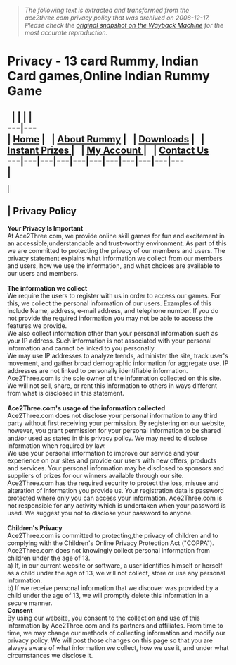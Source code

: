 > *The following text is extracted and transformed from the ace2three.com privacy policy that was archived on 2008-12-17. Please check the [original snapshot on the Wayback Machine](https://web.archive.org/web/20081217174412id_/http%3A//www.ace2three.com/privacy.html) for the most accurate reproduction.*

# Privacy - 13 card Rummy, Indian Card games,Online Indian Rummy Game

  |  |  |  |   
---|---  
| [Home](https://web.archive.org/web/20081217174412id_/http%3A//www.ace2three.com/index.html) |   | [About Rummy](https://web.archive.org/web/20081217174412id_/http%3A//www.ace2three.com/aboutgame.html) |   | [Downloads](https://web.archive.org/web/20081217174412id_/http%3A//www.ace2three.com/downloads.html) |   | [Instant Prizes ](https://web.archive.org/web/20081217174412id_/http%3A//www.ace2three.com/AcePrizesPage.jsp) |   | [My Account ](https://web.archive.org/web/20081217174412id_/http%3A//www.ace2three.com/myaccount.html) |   | [Contact Us ](https://web.archive.org/web/20081217174412id_/http%3A//www.ace2three.com/contact.html)  
---|---|---|---|---|---|---|---|---|---|---  
|   
---  
| 

| Privacy Policy  
---  
**Your Privacy Is Important**  
At Ace2Three.com, we provide online skill games for fun and excitement in an accessible,understandable and trust-worthy environment. As part of this we are committed to protecting the privacy of our members and users. The privacy statement explains what information we collect from our members and users, how we use the information, and what choices are available to our users and members.  
   
**The information we collect**  
We require the users to register with us in order to access our games. For this, we collect the personal information of our users. Examples of this include Name, address, e-mail address, and telephone number. If you do not provide the required information you may not be able to access the features we provide.   
We also collect information other than your personal information such as your IP address. Such information is not associated with your personal information and cannot be linked to you personally.   
We may use IP addresses to analyze trends, administer the site, track user's movement, and gather broad demographic information for aggregate use. IP addresses are not linked to personally identifiable information. Ace2Three.com is the sole owner of the information collected on this site. We will not sell, share, or rent this information to others in ways different from what is disclosed in this statement.  
   
**Ace2Three.com's usage of the information collected**  
Ace2Three.com does not disclose your personal information to any third party without first receiving your permission. By registering on our website, however, you grant permission for your personal information to be shared and/or used as stated in this privacy policy. We may need to disclose information when required by law.  
We use your personal information to improve our service and your experience on our sites and provide our users with new offers, products and services. Your personal information may be disclosed to sponsors and suppliers of prizes for our winners available through our site. Ace2Three.com has the required security to protect the loss, misuse and alteration of information you provide us. Your registration data is password protected where only you can access your information. Ace2Three.com is not responsible for any activity which is undertaken when your password is used. We suggest you not to disclose your password to anyone.  
   
**Children's Privacy**  
Ace2Three.com is committed to protecting,the privacy of children and to complying with the Children's Online Privacy Protection Act ("COPPA"). Ace2Three.com does not knowingly collect personal information from children under the age of 13.   
a) If, in our current website or software, a user identifies himself or herself as a child under the age of 13, we will not collect, store or use any personal information.  
b) If we receive personal information that we discover was provided by a child under the age of 13, we will promptly delete this information in a secure manner.  
**Consent**  
By using our website, you consent to the collection and use of this information by Ace2Three.com and its partners and affiliates. From time to time, we may change our methods of collecting information and modify our privacy policy. We will post those changes on this page so that you are always aware of what information we collect, how we use it, and under what circumstances we disclose it.  
   
  
 
